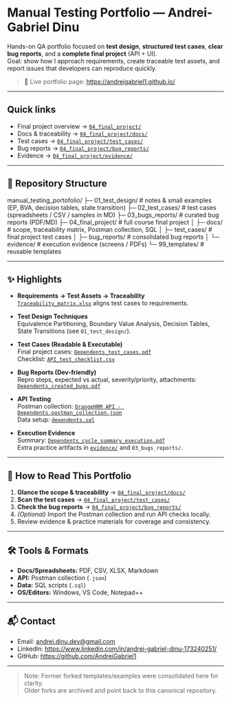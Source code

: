 # Manual Testing Portfolio — Andrei-Gabriel Dinu

Hands-on QA portfolio focused on **test design**, **structured test cases**, **clear bug reports**, and a **complete final project** (API + UI).  
Goal: show how I approach requirements, create traceable test assets, and report issues that developers can reproduce quickly.

> 🔗 Live portfolio page: https://andreigabriel1.github.io/

---

## Quick links
- Final project overview → [`04_final_project/`](./04_final_project/)
- Docs & traceability → [`04_final_project/docs/`](./04_final_project/docs/)
- Test cases → [`04_final_project/test_cases/`](./04_final_project/test_cases/)
- Bug reports → [`04_final_project/bug_reports/`](./04_final_project/bug_reports/)
- Evidence → [`04_final_project/evidence/`](./04_final_project/evidence/)

---

## 🧭 Repository Structure

manual_testing_portofolio/
├─ 01_test_design/ # notes & small examples (EP, BVA, decision tables, state transition)
├─ 02_test_cases/ # test cases (spreadsheets / CSV / samples in MD)
├─ 03_bugs_reports/ # curated bug reports (PDF/MD)
├─ 04_final_project/ # full course final project
│ ├─ docs/ # scope, traceability matrix, Postman collection, SQL
│ ├─ test_cases/ # final project test cases
│ ├─ bug_reports/ # consolidated bug reports
│ └─ evidence/ # execution evidence (screens / PDFs)
└─ 99_templates/ # reusable templates

---

## ✨ Highlights

- **Requirements → Test Assets → Traceability**  
  [`Traceability_matrix.xlsx`](./04_final_project/docs/Traceability_matrix.xlsx) aligns test cases to requirements.

- **Test Design Techniques**  
  Equivalence Partitioning, Boundary Value Analysis, Decision Tables, State Transitions (see `01_test_design/`).

- **Test Cases (Readable & Executable)**  
  Final project cases: [`Dependents_test_cases.pdf`](./04_final_project/test_cases/Dependents_test_cases.pdf)  
  Checklist: [`API_test_checklist.csv`](./04_final_project/test_cases/API_test_checklist.csv)

- **Bug Reports (Dev-friendly)**  
  Repro steps, expected vs actual, severity/priority, attachments:  
  [`Dependents_created_bugs.pdf`](./04_final_project/bug_reports/Dependents_created_bugs.pdf)

- **API Testing**  
  Postman collection: [`OrangeHRM API - Dependents.postman_collection.json`](./04_final_project/docs/OrangeHRM%20API%20-%20Dependents.postman_collection.json)  
  Data setup: [`dependents.sql`](./04_final_project/docs/dependents.sql)

- **Execution Evidence**  
  Summary: [`Dependents_cycle_summary_execution.pdf`](./04_final_project/docs/Dependents_cycle_summary_execution.pdf)  
  Extra practice artifacts in [`evidence/`](./04_final_project/evidence/) and `03_bugs_reports/`.

---

## 🧪 How to Read This Portfolio

1. **Glance the scope & traceability** → [`04_final_project/docs/`](./04_final_project/docs/)  
2. **Scan the test cases** → [`04_final_project/test_cases/`](./04_final_project/test_cases/)  
3. **Check the bug reports** → [`04_final_project/bug_reports/`](./04_final_project/bug_reports/)  
4. *(Optional)* Import the Postman collection and run API checks locally.  
5. Review evidence & practice materials for coverage and consistency.

---

## 🛠️ Tools & Formats

- **Docs/Spreadsheets:** PDF, CSV, XLSX, Markdown  
- **API:** Postman collection (`.json`)  
- **Data:** SQL scripts (`.sql`)  
- **OS/Editors:** Windows, VS Code, Notepad++

---

## 📬 Contact

- Email: [andrei.dinu.dev@gmail.com](mailto:andrei.dinu.dev@gmail.com)  
- LinkedIn: https://www.linkedin.com/in/andrei-gabriel-dinu-173240251/  
- GitHub: https://github.com/AndreiGabriel1

---

> Note: Former forked templates/examples were consolidated here for clarity.  
> Older forks are archived and point back to this canonical repository.
